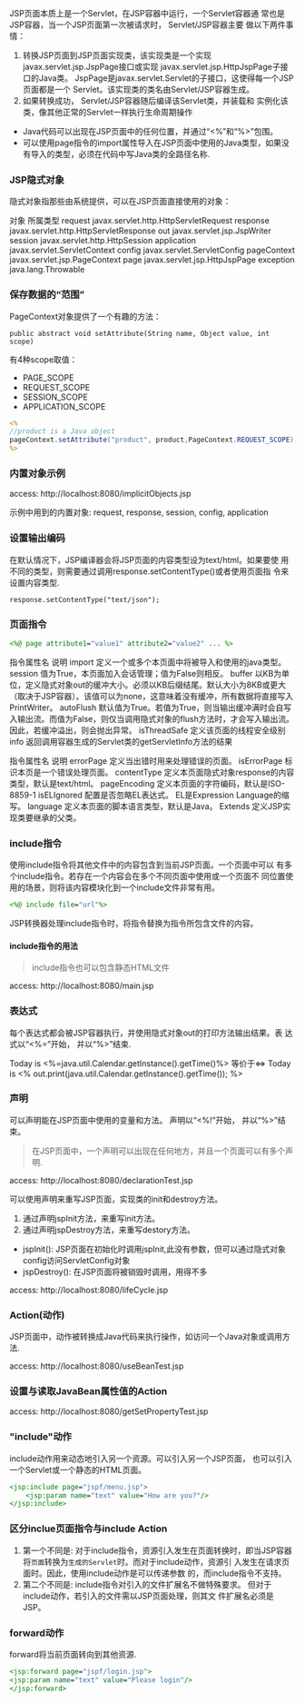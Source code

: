 JSP页面本质上是一个Servlet，在JSP容器中运行，一个Servlet容器通
常也是JSP容器，当一个JSP页面第一次被请求时， Servlet/JSP容器主要
做以下两件事情：

1. 转换JSP页面到JSP页面实现类，该实现类是一个实现javax.servlet.jsp.JspPage接口或实现
javax.servlet.jsp.HttpJspPage子接口的Java类。 JspPage是javax.servlet.Servlet的子接口，这使得每一个JSP页面都是一个
Servlet。该实现类的类名由Servlet/JSP容器生成。
2. 如果转换成功， Servlet/JSP容器随后编译该Servlet类，并装载和
实例化该类，像其他正常的Servlet一样执行生命周期操作

* Java代码可以出现在JSP页面中的任何位置，并通过“<%”和“%>”包围。
* 可以使用page指令的import属性导入在JSP页面中使用的Java类型，如果没
有导入的类型，必须在代码中写Java类的全路径名称.

### JSP隐式对象

隐式对象指那些由系统提供，可以在JSP页面直接使用的对象：

对象          所属类型
request     javax.servlet.http.HttpServletRequest
response    javax.servlet.http.HttpServletResponse
out         javax.servlet.jsp.JspWriter
session     javax.servlet.http.HttpSession
application javax.servlet.ServletContext
config      javax.servlet.ServletConfig
pageContext javax.servlet.jsp.PageContext
page        javax.servlet.jsp.HttpJspPage
exception   java.lang.Throwable

### 保存数据的“范围”

PageContext对象提供了一个有趣的方法：

`public abstract void setAttribute(String name, Object value, int scope)`

有4种scope取值：

* PAGE_SCOPE
* REQUEST_SCOPE
* SESSION_SCOPE
* APPLICATION_SCOPE

```jsp
<%
//product is a Java object
pageContext.setAttribute("product", product,PageContext.REQUEST_SCOPE);
%>
```

### 内置对象示例

access: http://localhost:8080/implicitObjects.jsp

示例中用到的内置对象: request, response, session, config, application

### 设置输出编码

在默认情况下，JSP编译器会将JSP页面的内容类型设为text/html。如果要使
用不同的类型，则需要通过调用response.setContentType()或者使用页面指
令来设置内容类型.

`response.setContentType("text/json");`

### 页面指令

```jsp
<%@ page attribute1="value1" attribute2="value2" ... %>
```

指令属性名 说明
import    定义一个或多个本页面中将被导入和使用的java类型。
session   值为True，本页面加入会话管理；值为False则相反。
buffer    以KB为单位，定义隐式对象out的缓冲大小。必须以KB后缀结尾。默认大小为8KB或更大（取决于JSP容器）。该值可以为none，这意味着没有缓冲，所有数据将直接写入PrintWriter。
autoFlush 默认值为True。若值为True，则当输出缓冲满时会自写入输出流。而值为False，则仅当调用隐式对象的flush方法时，才会写入输出流。因此，若缓冲溢出，则会抛出异常。
isThreadSafe 定义该页面的线程安全级别
info      返回调用容器生成的Servlet类的getServletInfo方法的结果

指令属性名 说明
errorPage    定义当出错时用来处理错误的页面。
isErrorPage  标识本页是一个错误处理页面。
contentType  定义本页面隐式对象response的内容类型，默认是text/html。
pageEncoding 定义本页面的字符编码，默认是ISO-8859-1
isELIgnored  配置是否忽略EL表达式。 EL是Expression Language的缩写。
language     定义本页面的脚本语言类型，默认是Java。
Extends      定义JSP实现类要继承的父类。

### include指令

使用include指令将其他文件中的内容包含到当前JSP页面。一个页面中可以
有多个include指令。若存在一个内容会在多个不同页面中使用或一个页面不
同位置使用的场景，则将该内容模块化到一个include文件非常有用。

```jsp
<%@ include file="url"%>
```

JSP转换器处理include指令时，将指令替换为指令所包含文件的内容。

#### include指令的用法

>include指令也可以包含静态HTML文件

access: http://localhost:8080/main.jsp

### 表达式

每个表达式都会被JSP容器执行，并使用隐式对象out的打印方法输出结果。表
达式以“<%=”开始， 并以“%>”结束.

Today is <%=java.util.Calendar.getInstance().getTime()%> 等价于<=>
Today is <% out.print(java.util.Calendar.getInstance().getTime()); %>

### 声明

可以声明能在JSP页面中使用的变量和方法。 声明以“<%!”开始，
并以“%>”结束。

>在JSP页面中，一个声明可以出现在任何地方，并且一个页面可以有多个声明.

access: http://localhost:8080/declarationTest.jsp

可以使用声明来重写JSP页面，实现类的init和destroy方法。

1. 通过声明jspInit方法，来重写init方法。
2. 通过声明jspDestroy方法，来重写destory方法。

* jspInit(): JSP页面在初始化时调用jspInit,此没有参数，但可以通过隐式对象config访问ServletConfig对象
* jspDestroy(): 在JSP页面将被销毁时调用，用得不多

access: http://localhost:8080/lifeCycle.jsp

### Action(动作)

JSP页面中，动作被转换成Java代码来执行操作，如访问一个Java对象或调用方
法.

access: http://localhost:8080/useBeanTest.jsp

### 设置与读取JavaBean属性值的Action

access: http://localhost:8080/getSetPropertyTest.jsp

### "include"动作

include动作用来动态地引入另一个资源。可以引入另一个JSP页面，
也可以引入一个Servlet或一个静态的HTML页面。

```jsp
<jsp:include page="jspf/menu.jsp">
    <jsp:param name="text" value="How are you?"/>
</jsp:include>
```

### 区分inclue页面指令与include Action

1. 第一个不同是: 对于include指令，资源引入发生在页面转换时，即当JSP容器
将`页面`转换为`生成的Servlet`时。而对于include动作，资源引
入发生在请求页面时。因此，使用include动作是可以传递参数
的，而include指令不支持。
2. 第二个不同是: include指令对引入的文件扩展名不做特殊要求。
但对于include动作，若引入的文件需以JSP页面处理，则其文
件扩展名必须是JSP。

### forward动作

forward将当前页面转向到其他资源.

```jsp
<jsp:forward page="jspf/login.jsp">
<jsp:param name="text" value="Please login"/>
</jsp:forward>
```

